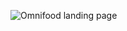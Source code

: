 ![Omnifood landing page](https://github.com/user-attachments/assets/92fdd06c-b779-4266-9305-b45e3fc37cce)
